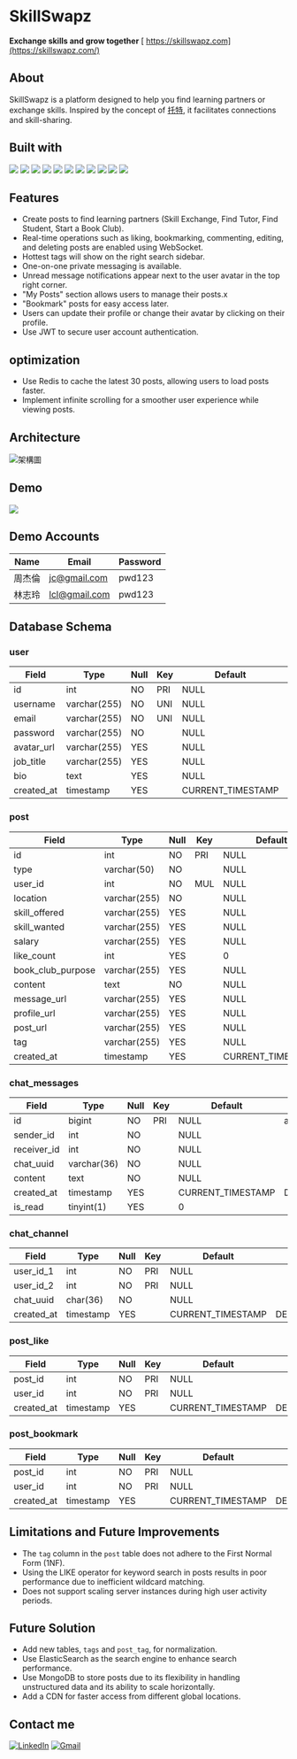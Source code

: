 # SkillSwapz
**Exchange skills and grow together**
[ https://skillswapz.com](https://skillswapz.com/)

## About
SkillSwapz is a platform designed to help you find learning partners or exchange skills. Inspired by the concept of [托特](https://thoth.tw/), it facilitates connections and skill-sharing.


## Built with
![](https://img.shields.io/badge/Spring%20Boot-6DB33F.svg?style=for-the-badge&logo=Spring-Boot&logoColor=white)
![](https://img.shields.io/badge/HTML5-E34F26.svg?style=for-the-badge&logo=HTML5&logoColor=white)
![](https://img.shields.io/badge/CSS3-1572B6.svg?style=for-the-badge&logo=CSS3&logoColor=white)
![](https://img.shields.io/badge/JavaScript-F7DF1E.svg?style=for-the-badge&logo=JavaScript&logoColor=black)
![](https://img.shields.io/badge/MySQL-4479A1.svg?style=for-the-badge&logo=MySQL&logoColor=white)
![](https://img.shields.io/badge/Redis-FF4438.svg?style=for-the-badge&logo=Redis&logoColor=white)
![](https://img.shields.io/badge/NGINX-009639.svg?style=for-the-badge&logo=NGINX&logoColor=white)
![](https://img.shields.io/badge/Amazon%20EC2-FF9900.svg?style=for-the-badge&logo=Amazon-EC2&logoColor=white)
![](https://img.shields.io/badge/Amazon%20RDS-527FFF.svg?style=for-the-badge&logo=Amazon-RDS&logoColor=white)
![](https://img.shields.io/badge/Amazon%20ElastiCache-C925D1.svg?style=for-the-badge&logo=Amazon-ElastiCache&logoColor=white)
![](https://img.shields.io/badge/Amazon%20S3-569A31.svg?style=for-the-badge&logo=Amazon-S3&logoColor=white)
![]()

## Features
* Create posts to find learning partners (Skill Exchange, Find Tutor, Find Student, Start a Book Club).
* Real-time operations such as liking, bookmarking, commenting, editing, and deleting posts are enabled using WebSocket.
* Hottest tags will show on the right search sidebar.
* One-on-one private messaging is available.
* Unread message notifications appear next to the user avatar in the top right corner.
* "My Posts" section allows users to manage their posts.x
* "Bookmark" posts for easy access later.
* Users can update their profile or change their avatar by clicking on their profile.
* Use JWT to secure user account authentication.

## optimization
* Use Redis to cache the latest 30 posts, allowing users to load posts faster.
* Implement infinite scrolling for a smoother user experience while viewing posts.

## Architecture
![架構圖](https://maxchauo-stylish-bucket.s3.ap-northeast-1.amazonaws.com/%E6%9E%B6%E6%A7%8B%E5%9C%96.jpg)

## Demo
[![](https://img.youtube.com/vi/UO7GLO4puak/maxresdefault.jpg)](https://youtu.be/UO7GLO4puak)

## Demo Accounts
| Name    | Email          | Password |
|---------|----------------|----------|
| 周杰倫   | jc@gmail.com   | pwd123   |
| 林志玲   | lcl@gmail.com  | pwd123   |

## Database Schema
### user
| Field      | Type         | Null | Key | Default           | Extra             |
|------------|--------------|------|-----|-------------------|-------------------|
| id         | int          | NO   | PRI | NULL              | auto_increment    |
| username   | varchar(255) | NO   | UNI | NULL              |                   |
| email      | varchar(255) | NO   | UNI | NULL              |                   |
| password   | varchar(255) | NO   |     | NULL              |                   |
| avatar_url | varchar(255) | YES  |     | NULL              |                   |
| job_title  | varchar(255) | YES  |     | NULL              |                   |
| bio        | text         | YES  |     | NULL              |                   |
| created_at | timestamp    | YES  |     | CURRENT_TIMESTAMP | DEFAULT_GENERATED |

### post
| Field             | Type         | Null | Key | Default           | Extra             |
|-------------------|--------------|------|-----|-------------------|-------------------|
| id                | int          | NO   | PRI | NULL              | auto_increment    |
| type              | varchar(50)  | NO   |     | NULL              |                   |
| user_id           | int          | NO   | MUL | NULL              |                   |
| location          | varchar(255) | NO   |     | NULL              |                   |
| skill_offered     | varchar(255) | YES  |     | NULL              |                   |
| skill_wanted      | varchar(255) | YES  |     | NULL              |                   |
| salary            | varchar(255) | YES  |     | NULL              |                   |
| like_count        | int          | YES  |     | 0                 |                   |
| book_club_purpose | varchar(255) | YES  |     | NULL              |                   |
| content           | text         | NO   |     | NULL              |                   |
| message_url       | varchar(255) | YES  |     | NULL              |                   |
| profile_url       | varchar(255) | YES  |     | NULL              |                   |
| post_url          | varchar(255) | YES  |     | NULL              |                   |
| tag               | varchar(255) | YES  |     | NULL              |                   |
| created_at        | timestamp    | YES  |     | CURRENT_TIMESTAMP | DEFAULT_GENERATED |

### chat_messages
| Field       | Type        | Null | Key | Default           | Extra             |
|-------------|-------------|------|-----|-------------------|-------------------|
| id          | bigint      | NO   | PRI | NULL              | auto_increment    |
| sender_id   | int         | NO   |     | NULL              |                   |
| receiver_id | int         | NO   |     | NULL              |                   |
| chat_uuid   | varchar(36) | NO   |     | NULL              |                   |
| content     | text        | NO   |     | NULL              |                   |
| created_at  | timestamp   | YES  |     | CURRENT_TIMESTAMP | DEFAULT_GENERATED |
| is_read     | tinyint(1)  | YES  |     | 0                 |                   |

### chat_channel
| Field      | Type      | Null | Key | Default           | Extra             |
|------------|-----------|------|-----|-------------------|-------------------|
| user_id_1  | int       | NO   | PRI | NULL              |                   |
| user_id_2  | int       | NO   | PRI | NULL              |                   |
| chat_uuid  | char(36)  | NO   |     | NULL              |                   |
| created_at | timestamp | YES  |     | CURRENT_TIMESTAMP | DEFAULT_GENERATED |

### post_like
| Field      | Type      | Null | Key | Default           | Extra             |
|------------|-----------|------|-----|-------------------|-------------------|
| post_id    | int       | NO   | PRI | NULL              |                   |
| user_id    | int       | NO   | PRI | NULL              |                   |
| created_at | timestamp | YES  |     | CURRENT_TIMESTAMP | DEFAULT_GENERATED |

### post_bookmark
| Field      | Type      | Null | Key | Default           | Extra             |
|------------|-----------|------|-----|-------------------|-------------------|
| post_id    | int       | NO   | PRI | NULL              |                   |
| user_id    | int       | NO   | PRI | NULL              |                   |
| created_at | timestamp | YES  |     | CURRENT_TIMESTAMP | DEFAULT_GENERATED |

## Limitations and Future Improvements
* The `tag` column in the `post` table does not adhere to the First Normal Form (1NF).
* Using the LIKE operator for keyword search in posts results in poor performance due to inefficient wildcard matching.
* Does not support scaling server instances during high user activity periods.

## Future Solution
* Add new tables, `tags` and `post_tag`, for normalization.
* Use ElasticSearch as the search engine to enhance search performance.
* Use MongoDB to store posts due to its flexibility in handling unstructured data and its ability to scale horizontally.
* Add a CDN for faster access from different global locations.

## Contact me
[![LinkedIn](https://img.shields.io/badge/LinkedIn-0A66C2.svg?style=for-the-badge&logo=LinkedIn&logoColor=white)](https://www.linkedin.com/in/%E5%A4%A7%E6%81%95-%E9%82%B1-058348283/)
[![Gmail](https://img.shields.io/badge/Gmail-EA4335.svg?style=for-the-badge&logo=Gmail&logoColor=white)](mailto:maxchauo0628@gmail.com)





